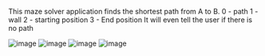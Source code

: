 This maze solver application finds the shortest path from A to B.
0 - path
1 - wall
2 - starting position
3 - End position
It will even tell the user if there is no path

![image](https://github.com/nibbe99/Maze-solver/assets/137918925/213d2cc4-846e-4464-82c7-e163f7de5f1a) ![image](https://github.com/nibbe99/Maze-solver/assets/137918925/6038eb35-875c-46db-aa72-b231da3273a4) ![image](https://github.com/nibbe99/Maze-solver/assets/137918925/28c3472b-da75-40e8-9fc1-79dafa58646c) ![image](https://github.com/nibbe99/Maze-solver/assets/137918925/70aeb8de-1930-4d85-b2c7-69d94419d493)
